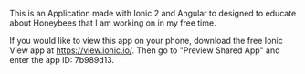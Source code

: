 This is an Application made with Ionic 2 and Angular to designed to educate about Honeybees that I am working on in my free time.

If you would like to view this app on your phone, download the free Ionic View app at https://view.ionic.io/. Then go to "Preview Shared App" and enter the app ID: 7b989d13.
